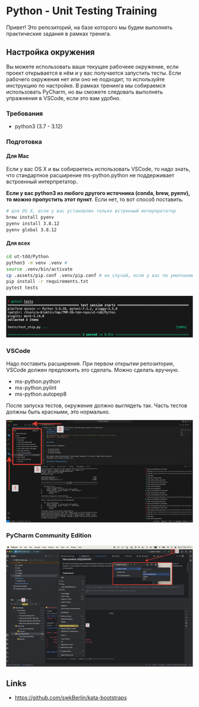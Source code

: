 # Python - Unit Testing Training

Привет! Это репозиторий, на базе которого мы будем выполнять практические задания в рамках тренига.

## Настройка окружения

Вы можете использовать ваше текущее рабочеее окружение, если проект открывается в нём и у вас получается запустить тесты.
Если рабочего окружения нет или оно не подходит, то используйте инструкцию по настройке.
В рамках тренинга мы собираемся использовать PyCharm, но вы сможете следовать выполнять упражнения в VSCode, если это вам удобно.

### Требования

- python3 (3.7 - 3.12)

### Подготовка

#### Для Mac

Если у вас OS X и вы собираетесь использовать VSCode, то надо знать, что стандартное расширение ms-python.python не поддерживает встроенный интерпретатор.

**Если у вас python3 из любого другого источника (conda, brew, pyenv), то можно пропустить этот пункт**. Если нет, то вот способ поставить.

```bash
# для OS X, если у вас установлен только встренный интерпретатор
brew install pyenv
pyenv install 3.8.12
pyenv global 3.8.12
```

#### Для всех

```bash
cd ut-tdd/Python
python3 -m venv .venv # 
source .venv/bin/activate
cp .assets/pip.conf .venv/pip.conf # на случай, если у вас по умолчанию стоит рабочий реестр пакетов
pip install -r requirements.txt
pytest tests
```

![Terminal passed tests](.images/terminal.png)

### VSCode

Надо поставить расширения. При первом открытии репозитория, VSCode должен предложить это сделать. Можно сделать вручную.

- ms-python.python
- ms-python.pylint
- ms-python.autopep8

После запуска тестов, окружение должно выглядеть так. Часть тестов должны быть красными, это нормально.

![VSCode passed tests](.images/vscode.png)

### PyCharm Community Edition

![PyCharm passed tests](.images/pycharm.png)

## Links

- <https://github.com/swkBerlin/kata-bootstraps>
